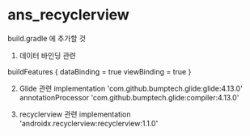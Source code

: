 # ans_recyclerview

build.gradle 에 추가할 것

1. 데이터 바인딩 관련

buildFeatures {
        dataBinding = true
        viewBinding = true
    }

2. Glide 관련 
implementation 'com.github.bumptech.glide:glide:4.13.0'
annotationProcessor 'com.github.bumptech.glide:compiler:4.13.0'

3. recyclerview 관련
implementation 'androidx.recyclerview:recyclerview:1.1.0'
